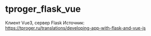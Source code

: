 # tproger_flask_vue
Клиент Vue3, сервер Flask
Источник:
https://tproger.ru/translations/developing-app-with-flask-and-vue-js
